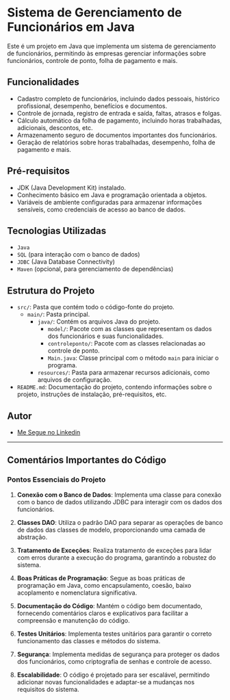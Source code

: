 # Sistema de Gerenciamento de Funcionários em Java

Este é um projeto em Java que implementa um sistema de gerenciamento de funcionários, permitindo às empresas gerenciar informações sobre funcionários, controle de ponto, folha de pagamento e mais.

## Funcionalidades

- Cadastro completo de funcionários, incluindo dados pessoais, histórico profissional, desempenho, benefícios e documentos.
- Controle de jornada, registro de entrada e saída, faltas, atrasos e folgas.
- Cálculo automático da folha de pagamento, incluindo horas trabalhadas, adicionais, descontos, etc.
- Armazenamento seguro de documentos importantes dos funcionários.
- Geração de relatórios sobre horas trabalhadas, desempenho, folha de pagamento e mais.

## Pré-requisitos

- JDK (Java Development Kit) instalado.
- Conhecimento básico em Java e programação orientada a objetos.
- Variáveis de ambiente configuradas para armazenar informações sensíveis, como credenciais de acesso ao banco de dados.

## Tecnologias Utilizadas

- `Java`
- `SQL` (para interação com o banco de dados)
- `JDBC` (Java Database Connectivity)
- `Maven` (opcional, para gerenciamento de dependências)

## Estrutura do Projeto

- `src/`: Pasta que contém todo o código-fonte do projeto.
  - `main/`: Pasta principal.
    - `java/`: Contém os arquivos Java do projeto.
      - `model/`: Pacote com as classes que representam os dados dos funcionários e suas funcionalidades.
      - `controleponto/`: Pacote com as classes relacionadas ao controle de ponto.
      - `Main.java`: Classe principal com o método `main` para iniciar o programa.
    - `resources/`: Pasta para armazenar recursos adicionais, como arquivos de configuração.
- `README.md`: Documentação do projeto, contendo informações sobre o projeto, instruções de instalação, pré-requisitos, etc.

## Autor

- [Me Segue no Linkedin](https://www.linkedin.com/in/pedro-mota-dias/)

---

## Comentários Importantes do Código

### Pontos Essenciais do Projeto

1. **Conexão com o Banco de Dados**: Implementa uma classe para conexão com o banco de dados utilizando JDBC para interagir com os dados dos funcionários.

2. **Classes DAO**: Utiliza o padrão DAO para separar as operações de banco de dados das classes de modelo, proporcionando uma camada de abstração.

3. **Tratamento de Exceções**: Realiza tratamento de exceções para lidar com erros durante a execução do programa, garantindo a robustez do sistema.

4. **Boas Práticas de Programação**: Segue as boas práticas de programação em Java, como encapsulamento, coesão, baixo acoplamento e nomenclatura significativa.

5. **Documentação do Código**: Mantém o código bem documentado, fornecendo comentários claros e explicativos para facilitar a compreensão e manutenção do código.

6. **Testes Unitários**: Implementa testes unitários para garantir o correto funcionamento das classes e métodos do sistema.

7. **Segurança**: Implementa medidas de segurança para proteger os dados dos funcionários, como criptografia de senhas e controle de acesso.

8. **Escalabilidade**: O código é projetado para ser escalável, permitindo adicionar novas funcionalidades e adaptar-se a mudanças nos requisitos do sistema.

